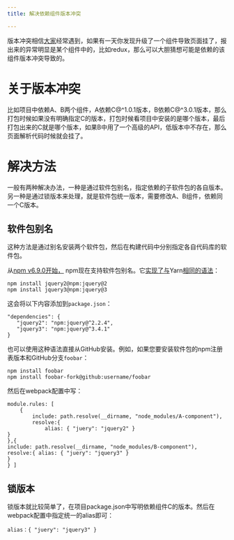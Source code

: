 ```yaml
---
title: 解决依赖组件版本冲突

---
```

版本冲突相信[大家](https://www.w3cdoc.com)经常遇到，如果有一天你发现升级了一个组件导致页面挂了，报出来的异常明显是某个组件中的，比如redux，那么可以大胆猜想可能是依赖的该组件版本冲突导致的。

# 关于版本冲突

比如项目中依赖A、B两个组件，A依赖C@^1.0.1版本，B依赖C@^3.0.1版本，那么打包时候如果没有明确指定C的版本，打包时候看项目中安装的是哪个版本，最后打包出来的C就是哪个版本，如果B中用了一个高级的API，低版本中不存在，那么页面解析代码时候就会挂了。

# 解决方法

一般有两种解决办法，一种是通过软件包别名，指定依赖的子软件包的各自版本。另一种是通过锁版本来处理，就是软件包统一版本，需要修改A、B组件，依赖同一个C版本。

## 软件包别名

这种方法是通过别名安装两个软件包，然后在构建代码中分别指定各自代码库的软件包。

从<a href="https://github.com/npm/cli/releases/tag/v6.9.0" rel="nofollow noreferrer">npm v6.9.0开始，</a> npm现在支持软件包别名。它<a href="https://github.com/npm/rfcs/blob/latest/implemented/0001-package-aliases.md#detailed-explanation" rel="nofollow noreferrer">实现了与</a>Yarn<a href="https://github.com/npm/rfcs/blob/latest/implemented/0001-package-aliases.md#detailed-explanation" rel="nofollow noreferrer">相同的语法</a>：

    npm install jquery2@npm:jquery@2
    npm install jquery3@npm:jquery@3

这会将以下内容添加到`package.json`：

    "dependencies": {
       "jquery2": "npm:jquery@^2.2.4",
       "jquery3": "npm:jquery@^3.4.1"
    }

也可以使用这种语法直接从GitHub安装。例如，如果您要安装软件包的npm注册表版本和GitHub分支`foobar`：

    npm install foobar
    npm install foobar-fork@github:username/foobar

然后在webpack配置中写：

```
module.rules: [
    {
        include: path.resolve(__dirname, "node_modules/A-component"),
        resolve:{
            alias: { "juery": "jquery2" }
}
},{
include: path.resolve(__dirname, "node_modules/B-component"),
resolve:{ alias: { "juery": "jquery3" }
}
} ]
```

## 锁版本

锁版本就比较简单了，在项目package.json中写明依赖组件C的版本。然后在webpack配置中指定统一的alias即可：

```
alias：{ "juery": "jquery3" }
```
